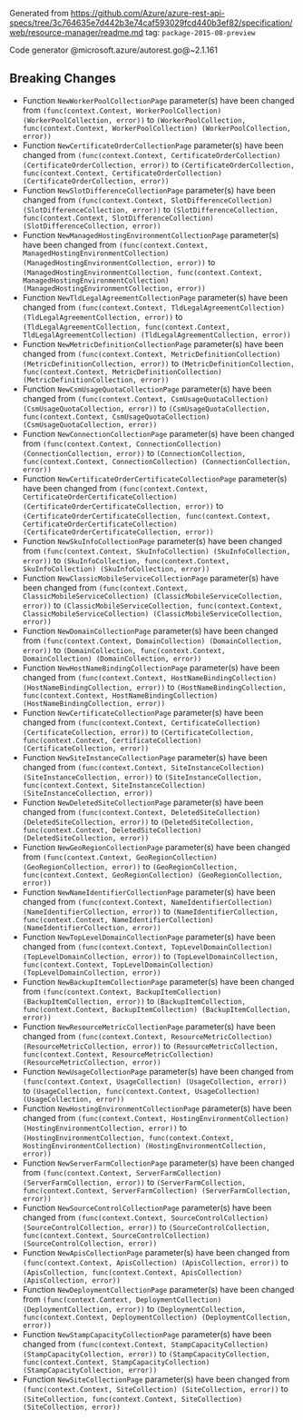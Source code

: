 Generated from https://github.com/Azure/azure-rest-api-specs/tree/3c764635e7d442b3e74caf593029fcd440b3ef82/specification/web/resource-manager/readme.md tag: `package-2015-08-preview`

Code generator @microsoft.azure/autorest.go@~2.1.161

## Breaking Changes

- Function `NewWorkerPoolCollectionPage` parameter(s) have been changed from `(func(context.Context, WorkerPoolCollection) (WorkerPoolCollection, error))` to `(WorkerPoolCollection, func(context.Context, WorkerPoolCollection) (WorkerPoolCollection, error))`
- Function `NewCertificateOrderCollectionPage` parameter(s) have been changed from `(func(context.Context, CertificateOrderCollection) (CertificateOrderCollection, error))` to `(CertificateOrderCollection, func(context.Context, CertificateOrderCollection) (CertificateOrderCollection, error))`
- Function `NewSlotDifferenceCollectionPage` parameter(s) have been changed from `(func(context.Context, SlotDifferenceCollection) (SlotDifferenceCollection, error))` to `(SlotDifferenceCollection, func(context.Context, SlotDifferenceCollection) (SlotDifferenceCollection, error))`
- Function `NewManagedHostingEnvironmentCollectionPage` parameter(s) have been changed from `(func(context.Context, ManagedHostingEnvironmentCollection) (ManagedHostingEnvironmentCollection, error))` to `(ManagedHostingEnvironmentCollection, func(context.Context, ManagedHostingEnvironmentCollection) (ManagedHostingEnvironmentCollection, error))`
- Function `NewTldLegalAgreementCollectionPage` parameter(s) have been changed from `(func(context.Context, TldLegalAgreementCollection) (TldLegalAgreementCollection, error))` to `(TldLegalAgreementCollection, func(context.Context, TldLegalAgreementCollection) (TldLegalAgreementCollection, error))`
- Function `NewMetricDefinitionCollectionPage` parameter(s) have been changed from `(func(context.Context, MetricDefinitionCollection) (MetricDefinitionCollection, error))` to `(MetricDefinitionCollection, func(context.Context, MetricDefinitionCollection) (MetricDefinitionCollection, error))`
- Function `NewCsmUsageQuotaCollectionPage` parameter(s) have been changed from `(func(context.Context, CsmUsageQuotaCollection) (CsmUsageQuotaCollection, error))` to `(CsmUsageQuotaCollection, func(context.Context, CsmUsageQuotaCollection) (CsmUsageQuotaCollection, error))`
- Function `NewConnectionCollectionPage` parameter(s) have been changed from `(func(context.Context, ConnectionCollection) (ConnectionCollection, error))` to `(ConnectionCollection, func(context.Context, ConnectionCollection) (ConnectionCollection, error))`
- Function `NewCertificateOrderCertificateCollectionPage` parameter(s) have been changed from `(func(context.Context, CertificateOrderCertificateCollection) (CertificateOrderCertificateCollection, error))` to `(CertificateOrderCertificateCollection, func(context.Context, CertificateOrderCertificateCollection) (CertificateOrderCertificateCollection, error))`
- Function `NewSkuInfoCollectionPage` parameter(s) have been changed from `(func(context.Context, SkuInfoCollection) (SkuInfoCollection, error))` to `(SkuInfoCollection, func(context.Context, SkuInfoCollection) (SkuInfoCollection, error))`
- Function `NewClassicMobileServiceCollectionPage` parameter(s) have been changed from `(func(context.Context, ClassicMobileServiceCollection) (ClassicMobileServiceCollection, error))` to `(ClassicMobileServiceCollection, func(context.Context, ClassicMobileServiceCollection) (ClassicMobileServiceCollection, error))`
- Function `NewDomainCollectionPage` parameter(s) have been changed from `(func(context.Context, DomainCollection) (DomainCollection, error))` to `(DomainCollection, func(context.Context, DomainCollection) (DomainCollection, error))`
- Function `NewHostNameBindingCollectionPage` parameter(s) have been changed from `(func(context.Context, HostNameBindingCollection) (HostNameBindingCollection, error))` to `(HostNameBindingCollection, func(context.Context, HostNameBindingCollection) (HostNameBindingCollection, error))`
- Function `NewCertificateCollectionPage` parameter(s) have been changed from `(func(context.Context, CertificateCollection) (CertificateCollection, error))` to `(CertificateCollection, func(context.Context, CertificateCollection) (CertificateCollection, error))`
- Function `NewSiteInstanceCollectionPage` parameter(s) have been changed from `(func(context.Context, SiteInstanceCollection) (SiteInstanceCollection, error))` to `(SiteInstanceCollection, func(context.Context, SiteInstanceCollection) (SiteInstanceCollection, error))`
- Function `NewDeletedSiteCollectionPage` parameter(s) have been changed from `(func(context.Context, DeletedSiteCollection) (DeletedSiteCollection, error))` to `(DeletedSiteCollection, func(context.Context, DeletedSiteCollection) (DeletedSiteCollection, error))`
- Function `NewGeoRegionCollectionPage` parameter(s) have been changed from `(func(context.Context, GeoRegionCollection) (GeoRegionCollection, error))` to `(GeoRegionCollection, func(context.Context, GeoRegionCollection) (GeoRegionCollection, error))`
- Function `NewNameIdentifierCollectionPage` parameter(s) have been changed from `(func(context.Context, NameIdentifierCollection) (NameIdentifierCollection, error))` to `(NameIdentifierCollection, func(context.Context, NameIdentifierCollection) (NameIdentifierCollection, error))`
- Function `NewTopLevelDomainCollectionPage` parameter(s) have been changed from `(func(context.Context, TopLevelDomainCollection) (TopLevelDomainCollection, error))` to `(TopLevelDomainCollection, func(context.Context, TopLevelDomainCollection) (TopLevelDomainCollection, error))`
- Function `NewBackupItemCollectionPage` parameter(s) have been changed from `(func(context.Context, BackupItemCollection) (BackupItemCollection, error))` to `(BackupItemCollection, func(context.Context, BackupItemCollection) (BackupItemCollection, error))`
- Function `NewResourceMetricCollectionPage` parameter(s) have been changed from `(func(context.Context, ResourceMetricCollection) (ResourceMetricCollection, error))` to `(ResourceMetricCollection, func(context.Context, ResourceMetricCollection) (ResourceMetricCollection, error))`
- Function `NewUsageCollectionPage` parameter(s) have been changed from `(func(context.Context, UsageCollection) (UsageCollection, error))` to `(UsageCollection, func(context.Context, UsageCollection) (UsageCollection, error))`
- Function `NewHostingEnvironmentCollectionPage` parameter(s) have been changed from `(func(context.Context, HostingEnvironmentCollection) (HostingEnvironmentCollection, error))` to `(HostingEnvironmentCollection, func(context.Context, HostingEnvironmentCollection) (HostingEnvironmentCollection, error))`
- Function `NewServerFarmCollectionPage` parameter(s) have been changed from `(func(context.Context, ServerFarmCollection) (ServerFarmCollection, error))` to `(ServerFarmCollection, func(context.Context, ServerFarmCollection) (ServerFarmCollection, error))`
- Function `NewSourceControlCollectionPage` parameter(s) have been changed from `(func(context.Context, SourceControlCollection) (SourceControlCollection, error))` to `(SourceControlCollection, func(context.Context, SourceControlCollection) (SourceControlCollection, error))`
- Function `NewApisCollectionPage` parameter(s) have been changed from `(func(context.Context, ApisCollection) (ApisCollection, error))` to `(ApisCollection, func(context.Context, ApisCollection) (ApisCollection, error))`
- Function `NewDeploymentCollectionPage` parameter(s) have been changed from `(func(context.Context, DeploymentCollection) (DeploymentCollection, error))` to `(DeploymentCollection, func(context.Context, DeploymentCollection) (DeploymentCollection, error))`
- Function `NewStampCapacityCollectionPage` parameter(s) have been changed from `(func(context.Context, StampCapacityCollection) (StampCapacityCollection, error))` to `(StampCapacityCollection, func(context.Context, StampCapacityCollection) (StampCapacityCollection, error))`
- Function `NewSiteCollectionPage` parameter(s) have been changed from `(func(context.Context, SiteCollection) (SiteCollection, error))` to `(SiteCollection, func(context.Context, SiteCollection) (SiteCollection, error))`
